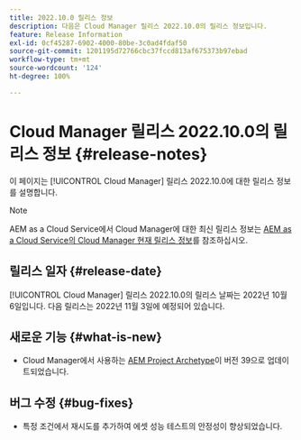 ```yaml
---
title: 2022.10.0 릴리스 정보
description: 다음은 Cloud Manager 릴리스 2022.10.0의 릴리스 정보입니다.
feature: Release Information
exl-id: 0cf45287-6902-4000-80be-3c0ad4fdaf50
source-git-commit: 1201195d72766cbc37fccd813af675373b97ebad
workflow-type: tm+mt
source-wordcount: '124'
ht-degree: 100%

---
```


# Cloud Manager 릴리스 2022.10.0의 릴리스 정보 {#release-notes}

이 페이지는 [!UICONTROL Cloud Manager] 릴리스 2022.10.0에 대한 릴리스 정보를 설명합니다.

>[!NOTE]
>
>AEM as a Cloud Service에서 Cloud Manager에 대한 최신 릴리스 정보는 [AEM as a Cloud Service의 Cloud Manager 현재 릴리스 정보](https://experienceleague.adobe.com/docs/experience-manager-cloud-service/content/implementing/using-cloud-manager/release-notes-cloud-manager/release-notes-cm-current.html)를 참조하십시오.

## 릴리스 일자 {#release-date}

[!UICONTROL Cloud Manager] 릴리스 2022.10.0의 릴리스 날짜는 2022년 10월 6일입니다. 다음 릴리스는 2022년 11월 3일에 예정되어 있습니다.

## 새로운 기능 {#what-is-new}

* Cloud Manager에서 사용하는 [AEM Project Archetype](https://experienceleague.adobe.com/docs/experience-manager-core-components/using/developing/archetype/overview.html)이 버전 39으로 업데이트되었습니다.

## 버그 수정 {#bug-fixes}

* 특정 조건에서 재시도를 추가하여 에셋 성능 테스트의 안정성이 향상되었습니다.
